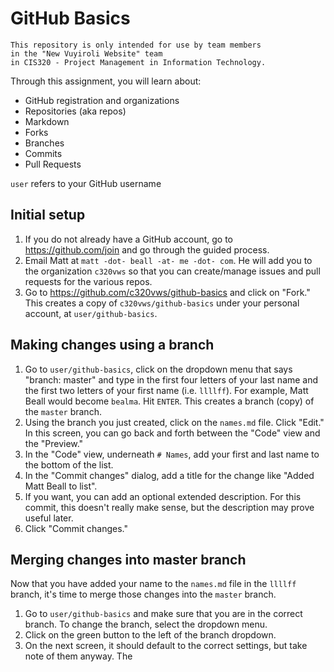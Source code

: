 # GitHub Basics
    This repository is only intended for use by team members
    in the "New Vuyiroli Website" team
    in CIS320 - Project Management in Information Technology.

Through this assignment, you will learn about:
* GitHub registration and organizations
* Repositories (aka repos)
* Markdown
* Forks
* Branches
* Commits
* Pull Requests

`user` refers to your GitHub username

## Initial setup
1. If you do not already have a GitHub account, go to https://github.com/join and go through the guided process.
1. Email Matt at `matt -dot- beall -at- me -dot- com`. He will add you to the organization `c320vws` so that you can create/manage issues and pull requests for the various repos.
1. Go to https://github.com/c320vws/github-basics and click on "Fork." This creates a copy of `c320vws/github-basics` under your personal account, at `user/github-basics`.

## Making changes using a branch
1. Go to `user/github-basics`, click on the dropdown menu that says "branch: master" and type in the first four letters of your last name and the first two letters of your first name (i.e. `llllff`). For example, Matt Beall would become `bealma`. Hit `ENTER`. This creates a branch (copy) of the `master` branch.
1. Using the branch you just created, click on the `names.md` file. Click "Edit." In this screen, you can go back and forth between the "Code" view and the "Preview."
1. In the "Code" view, underneath `# Names`, add your first and last name to the bottom of the list.
1. In the "Commit changes" dialog, add a title for the change like "Added Matt Beall to list".
1. If you want, you can add an optional extended description. For this commit, this doesn't really make sense, but the description may prove useful later.
1. Click "Commit changes."

## Merging changes into master branch
Now that you have added your name to the `names.md` file in the `llllff` branch, it's time to merge those changes into the `master` branch.

1. Go to `user/github-basics` and make sure that you are in the correct branch. To change the branch, select the dropdown menu.
1. Click on the green button to the left of the branch dropdown.
1. On the next screen, it should default to the correct settings, but take note of them anyway. The 
